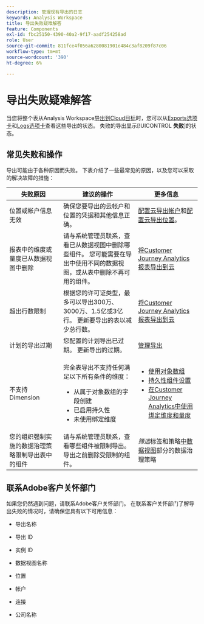 ```yaml
---
description: 管理现有导出的日志
keywords: Analysis Workspace
title: 导出失败疑难解答
feature: Components
exl-id: fbc25150-4390-40a2-9f17-aadf254258ad
role: User
source-git-commit: 811fce4f056a6280081901e484c3af8209f87c06
workflow-type: tm+mt
source-wordcount: '390'
ht-degree: 6%

---
```


# 导出失败疑难解答

当您将整个表从Analysis Workspace[导出到Cloud目标](/help/analysis-workspace/export/export-cloud.md)时，您可以从[Exports选项卡](/help/components/exports/manage-exports.md)和[Logs选项卡](/help/components/exports/manage-export-logs.md)查看这些导出的状态。 失败的导出显示&#x200B;[!UICONTROL **失败**]&#x200B;的状态。

## 常见失败和操作

导出可能由于各种原因而失败。 下表介绍了一些最常见的原因，以及您可以采取的解决故障的措施：

| 失败原因 | 建议的操作 | 更多信息 |
|---------|----------|---------|
| 位置或帐户信息无效 | 确保您要导出的云帐户和位置的凭据和其他信息正确。 | [配置云导出帐户](/help/components/exports/cloud-export-accounts.md)和[配置云导出位置](/help/components/exports/cloud-export-locations.md)。 |
| 报表中的维度或量度已从数据视图中删除 | 请与系统管理员联系，查看已从数据视图中删除哪些组件。 您可能需要在导出中使用不同的数据视图，或从表中删除不再可用的组件。 | [将Customer Journey Analytics报表导出到云](/help/analysis-workspace/export/export-cloud.md) |
| 超出行数限制 | 根据您的许可证类型，最多可以导出300万、3000万、1.5亿或3亿行。 更新要导出的表以减少总行数。 | [将Customer Journey Analytics报表导出到云](/help/analysis-workspace/export/export-cloud.md) |
| 计划的导出过期 | 您配置的计划导出已过期。 更新导出的过期。 | [管理导出](/help/components/exports/manage-exports.md) |
| 不支持Dimension | <p>完全表导出不支持任何满足以下所有条件的维度：</p> <ul><li>从属于对象数组的字段创建</li><li>已启用持久性<li>未使用绑定维度</li> | <ul><li>[使用对象数组](/help/use-cases/object-arrays.md)</li><li>[持久性组件设置](/help/data-views/component-settings/persistence.md)<li>[在Customer Journey Analytics中使用绑定维度和量度](/help/use-cases/data-views/binding-dimensions-metrics.md)</li> |
| 您的组织强制实施的数据治理策略限制导出表中的组件 | 请与系统管理员联系，查看哪些组件被限制导出。 导出之前删除受限制的组件。 | *筛选*&#x200B;标签和策略[中数据视图](/help/data-views/data-governance.md)部分的数据治理策略 |

## 联系Adobe客户关怀部门

如果您仍然遇到问题，请联系Adobe客户关怀部门。 在联系客户关怀部门了解导出失败的情况时，请确保您具有以下可用信息：

* 导出名称

* 导出 ID

* 实例 ID

* 数据视图名称

* 位置

* 帐户

* 连接

* 公司名称
